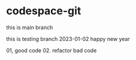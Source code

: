 # codespace-git
this is main branch

this is testing branch
2023-01-02 happy new year

01, good code
02. refactor bad code
